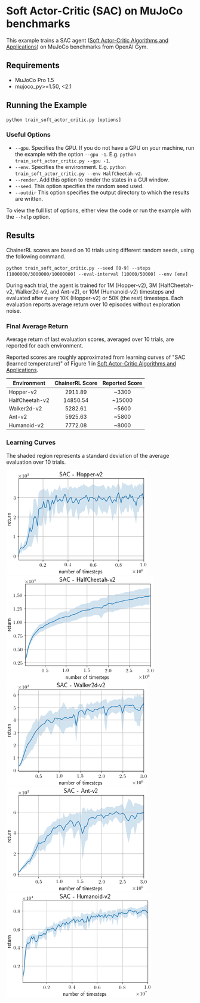 # Soft Actor-Critic (SAC) on MuJoCo benchmarks

This example trains a SAC agent ([Soft Actor-Critic Algorithms and Applications](https://arxiv.org/abs/1812.05905)) on MuJoCo benchmarks from OpenAI Gym.

## Requirements

- MuJoCo Pro 1.5
- mujoco_py>=1.50, <2.1

## Running the Example

```
python train_soft_actor_critic.py [options]
```

### Useful Options

- `--gpu`. Specifies the GPU. If you do not have a GPU on your machine, run the example with the option `--gpu -1`. E.g. `python train_soft_actor_critic.py --gpu -1`.
- `--env`. Specifies the environment. E.g. `python train_soft_actor_critic.py --env HalfCheetah-v2`.
- `--render`. Add this option to render the states in a GUI window.
- `--seed`. This option specifies the random seed used.
- `--outdir` This option specifies the output directory to which the results are written.

To view the full list of options, either view the code or run the example with the `--help` option.

## Results

ChainerRL scores are based on 10 trials using different random seeds, using the following command.

```
python train_soft_actor_critic.py --seed [0-9] --steps [1000000/3000000/10000000] --eval-interval [10000/50000] --env [env]
```

During each trial, the agent is trained for 1M (Hopper-v2), 3M (HalfCheetah-v2, Walker2d-v2, and Ant-v2), or 10M (Humanoid-v2) timesteps and evaluated after every 10K (Hopper-v2) or 50K (the rest) timesteps.
Each evaluation reports average return over 10 episodes without exploration noise.

### Final Average Return

Average return of last evaluation scores, averaged over 10 trials, are reported for each environment.

Reported scores are roughly approximated from learning curves of "SAC (learned temperature)" of Figure 1 in [Soft Actor-Critic Algorithms and Applications](https://arxiv.org/abs/1812.05905).

| Environment               | ChainerRL Score | Reported Score |
| ------------------------- |:---------------:|:--------------:|
| Hopper-v2                 |         2911.89 |          ~3300 |
| HalfCheetah-v2            |        14850.54 |         ~15000 |
| Walker2d-v2               |         5282.61 |          ~5600 |
| Ant-v2                    |         5925.63 |          ~5800 |
| Humanoid-v2               |         7772.08 |          ~8000 |

### Learning Curves

The shaded region represents a standard deviation of the average evaluation over 10 trials.

![Hopper-v2](assets/Hopper-v2.png)
![HalfCheetah-v2](assets/HalfCheetah-v2.png)
![Walker2d-v2](assets/Walker2d-v2.png)
![Ant-v2](assets/Ant-v2.png)
![Humanoid-v2](assets/Humanoid-v2.png)
